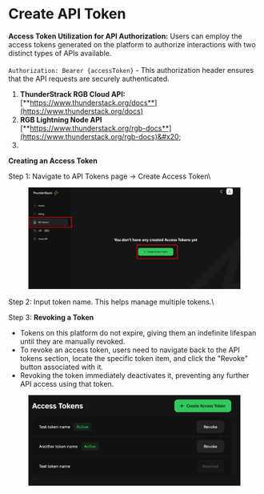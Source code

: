 # Create API Token

**Access Token Utilization for API Authorization:** Users can employ the access tokens generated on the platform to authorize interactions with two distinct types of APIs available.\
&#x20;\
`Authorization: Bearer {accessToken}` - This authorization header ensures that the API requests are securely authenticated.

1. **ThunderStrack RGB Cloud API:**\
   [**https://www.thunderstack.org/docs**](https://www.thunderstack.org/docs)
2. **RGB Lightning Node API**\
   [**https://www.thunderstack.org/rgb-docs**](https://www.thunderstack.org/rgb-docs)&#x20;
3.

**Creating an Access Token**

&#x20;Step 1: Navigate to API Tokens page -> Create Access Token\


<figure><img src="../../.gitbook/assets/image (10).png" alt=""><figcaption></figcaption></figure>



Step 2: Input token name. This helps manage multiple tokens.\


Step 3: **Revoking a Token**

* Tokens on this platform do not expire, giving them an indefinite lifespan until they are manually revoked.
* To revoke an access token, users need to navigate back to the API tokens section, locate the specific token item, and click the "Revoke" button associated with it.
* Revoking the token immediately deactivates it, preventing any further API access using that token.

<figure><img src="../../.gitbook/assets/image (11).png" alt=""><figcaption></figcaption></figure>
